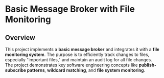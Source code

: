 # Basic Message Broker with File Monitoring

## Overview

This project implements a **basic message broker** and integrates it with a **file monitoring system**. The purpose is to efficiently track changes to files, especially "important files," and maintain an audit log for all file changes. The project demonstrates key software engineering concepts like **publish-subscribe patterns**, **wildcard matching**, and **file system monitoring**.